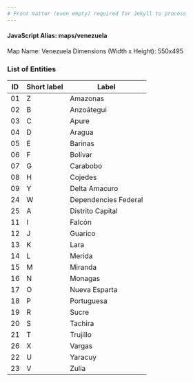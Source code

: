 ```yaml
---
# Front matter (even empty) required for Jekyll to process
---
```


#### JavaScript Alias: maps/venezuela

Map Name: Venezuela
Dimensions (Width x Height): 550x495





### List of Entities

ID | Short label | Label
---|---|---|
01|Z|Amazonas
02|B|Anzoátegui
03|C|Apure
04|D|Aragua
05|E|Barinas
06|F|Bolívar
07|G|Carabobo
08|H|Cojedes
09|Y|Delta Amacuro
24|W|Dependencies Federal
25|A|Distrito Capital
11|I|Falcón
12|J|Guarico
13|K|Lara
14|L|Merida
15|M|Miranda
16|N|Monagas
17|O|Nueva Esparta
18|P|Portuguesa
19|R|Sucre
20|S|Tachira
21|T|Trujillo
26|X|Vargas
22|U|Yaracuy
23|V|Zulia

